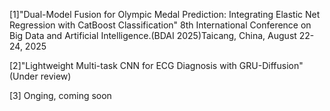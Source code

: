 [1]"Dual-Model Fusion for Olympic Medal Prediction: Integrating Elastic Net Regression with CatBoost Classification" 8th International Conference on Big Data and Artificial Intelligence.(BDAI 2025)Taicang, China, August 22-24, 2025


[2]"Lightweight Multi-task CNN for ECG Diagnosis with GRU-Diffusion" (Under review)


[3] Onging, coming soon
